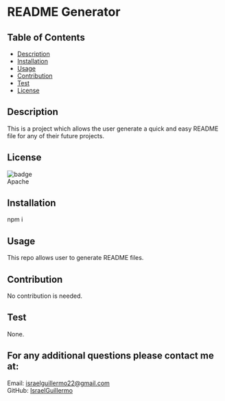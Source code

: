 # README Generator

  ## Table of Contents

  - [Description](#desciption)
  - [Installation](#installation)
  - [Usage](#Usage)
  - [Contribution](#Contribution)
  - [Test](#test)
  - [License](#license)
  

  ## Description
  This is a project which allows the user generate a quick and easy README file for any of their future projects.
  ## License
  ![badge](https://img.shields.io/badge/license=Apache-green)
  <br />
  Apache
  ## Installation
  npm i
  ## Usage
  This repo allows user to generate README files.
  ## Contribution
  No contribution is needed.
  ## Test
  None.

  ## For any additional questions please contact me at:
  Email: israelguillermo22@gmail.com
  <br />
  GitHub: [IsraelGuillermo](https://github.com/IsraelGuillermo)



